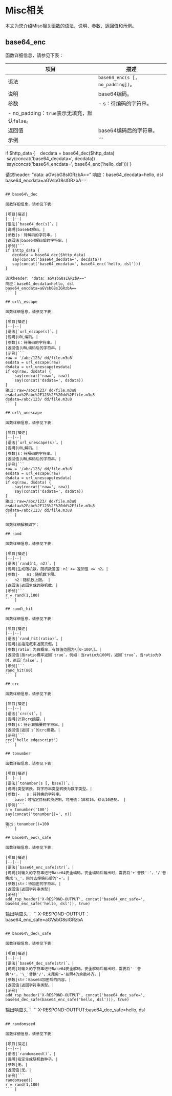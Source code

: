 # Misc相关

本文为您介绍Misc相关函数的语法、说明、参数、返回值和示例。

## base64\_enc

函数详细信息，请参见下表：

|项目|描述|
|--|--|
|语法|`base64_enc(s [, no_padding])`。|
|说明|base64编码。|
|参数|-   s：待编码的字符串。
-   no\_padding：`true`表示无填充，默认`false`。 |
|返回值|base64编码后的字符串。|
|示例|```
if $http_data {
   decdata = base64_dec($http_data)
   say(concat('base64_decdata=', decdata))
   say(concat('base64_encdata=', base64_enc('hello, dsl'))) 
}

请求header: "data: aGVsbG8sIGRzbA=="
响应：base64_decdata=hello, dsl
base64_encdata=aGVsbG8sIGRzbA==
``` |

## base64\_dec

函数详细信息，请参见下表：

|项目|描述|
|--|--|
|语法|`base64_dec(s)`。|
|说明|base64解码。|
|参数|s：待解码的字符串。|
|返回值|base64解码后的字符串。|
|示例|```
if $http_data {
   decdata = base64_dec($http_data)
   say(concat('base64_decdata=', decdata))
   say(concat('base64_encdata=', base64_enc('hello, dsl'))) 
}

请求header: "data: aGVsbG8sIGRzbA=="
响应：base64_decdata=hello, dsl
base64_encdata=aGVsbG8sIGRzbA==
``` |

## url\_escape

函数详细信息，请参见下表：

|项目|描述|
|--|--|
|语法|`url_escape(s)`。|
|说明|URL编码。|
|参数|s：待编码的字符串。|
|返回值|URL编码后的字符串。|
|示例|```
raw = '/abc/123/ dd/file.m3u8'
esdata = url_escape(raw)
dsdata = url_unescape(esdata)
if eq(raw, dsdata) {
    say(concat('raw=', raw))
    say(concat('dsdata=', dsdata))
}
输出：raw=/abc/123/ dd/file.m3u8
esdata=%2Fabc%2F123%2F%20dd%2Ffile.m3u8
dsdata=/abc/123/ dd/file.m3u8
``` |

## url\_unescape

函数详细信息，请参见下表：

|项目|描述|
|--|--|
|语法|`url_unescape(s)`。|
|说明|URL解码。|
|参数|s：待解码的字符串。|
|返回值|URL解码后的字符串。|
|示例|```
raw = '/abc/123/ dd/file.m3u8'
esdata = url_escape(raw)
dsdata = url_unescape(esdata)
if eq(raw, dsdata) {
    say(concat('raw=', raw))
    say(concat('dsdata=', dsdata))
}
输出：raw=/abc/123/ dd/file.m3u8
esdata=%2Fabc%2F123%2F%20dd%2Ffile.m3u8
dsdata=/abc/123/ dd/file.m3u8
``` |

函数详细解释如下：

## rand

函数详细信息，请参见下表：

|项目|描述|
|--|--|
|语法|`rand(n1, n2)`。|
|说明|生成随机数，随机数范围：n1 <= 返回值 <= n2。|
|参数|-   n1：随机数下限。
-   n2：随机数上限。 |
|返回值|返回生成的随机数。|
|示例|```
r = rand(1,100)
``` |

## rand\_hit

函数详细信息，请参见下表：

|项目|描述|
|--|--|
|语法|`rand_hit(ratio)`。|
|说明|按指定概率返回真假。|
|参数|ratio：为真概率，有效值范围为\[0-100\]。|
|返回值|按ratio概率返回`true`。例如：当ratio为100时，返回`true`，当ratio为0时，返回`false`。|
|示例|```
rand_hit(80)
``` |

## crc

函数详细信息，请参见下表：

|项目|描述|
|--|--|
|语法|`crc(s)`。|
|说明|计算crc摘要。|
|参数|s：待计算摘要的字符串。|
|返回值|返回`s`的crc摘要。|
|示例|```
crc('hello edgescript')
``` |

## tonumber

函数详细信息，请参见下表：

|项目|描述|
|--|--|
|语法|`tonumber(s [, base])`。|
|说明|类型转换，将字符串类型转换为数字类型。|
|参数|-   s：待转换的字符串。
-   base：可指定目标转换进制，可用值：10和16，默认10进制。 |
|示例|```
n = tonumber('100')
say(concat('tonumber()=', n))

输出：tonumber()=100
``` |

## base64\_enc\_safe

函数详细信息，请参见下表：

|项目|描述|
|--|--|
|语法|`base64_enc_safe(str)`。|
|说明|对输入的字符串进行Base64安全编码。安全编码后输出时，需要将'+'替换'-'，'/'替换成'\_'，同时去掉编码后的'='。|
|参数|str：待加密的字符串。|
|返回值|返回字符串类型|
|示例|```
add_rsp_header('X-RESPOND-OUTPUT', concat('base64_enc_safe=', base64_enc_safe('hello, dsl')), true)
```

输出响应头：```
X-RESPOND-OUTPUT：base64_enc_safe=aGVsbG8sIGRzbA
``` |

## base64\_dec\_safe

函数详细信息，请参见下表：

|项目|描述|
|--|--|
|语法|`base64_dec_safe(str)`。|
|说明|对输入的字符串进行Base64安全解码。安全解码后输出时，需要将'-'替换'+'，'\_'替换'/'，末尾用'='按照4的余数补齐。|
|参数|str：Base64加密后的内容。|
|返回值|返回字符串类型。|
|示例|```
add_rsp_header('X-RESPOND-OUTPUT', concat('base64_dec_safe=', base64_dec_safe(base64_enc_safe('hello, dsl'))), true)
```

输出响应头：```
X-RESPOND-OUTPUT:base64_dec_safe=hello, dsl
``` |

## randomseed

函数详细信息，请参见下表：

|项目|描述|
|--|--|
|语法|`randomseed()`。|
|说明|指定生成随机数种子。|
|参数|无。|
|返回值|无。|
|示例|```
randomseed()
r = rand(1,100)
``` |

